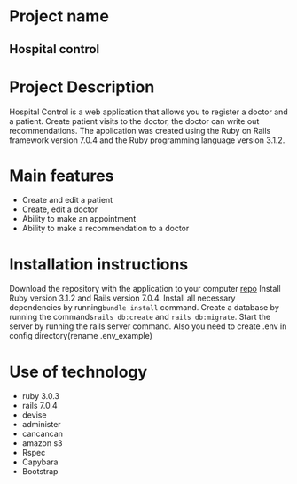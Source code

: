 # Project name
## Hospital control

# Project Description
Hospital Control is a web application that allows you to register
a doctor and a patient. Create patient visits to the doctor, 
the doctor can write out recommendations. The application was 
created using the Ruby on Rails framework version 7.0.4 and the 
Ruby programming language version 3.1.2.

# Main features
- Create and edit a patient
- Create, edit a doctor
- Ability to make an appointment
- Ability to make a recommendation to a doctor

# Installation instructions
Download the repository with the application to your computer
[repo](git@github.com:VladFomenko/hospital_control.git)
Install Ruby version 3.1.2 and Rails version 7.0.4.
Install all necessary dependencies by running```bundle install``` command.
Create a database by running the commands```rails db:create``` and ```rails db:migrate```.
Start the server by running the rails server command. Also you need to create .env in config directory(rename .env_example)

# Use of technology
- ruby 3.0.3
- rails 7.0.4
- devise
- administer
- cancancan
- amazon s3
- Rspec
- Capybara
- Bootstrap